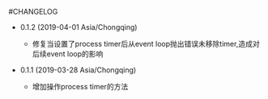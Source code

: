 #CHANGELOG

* 0.1.2  (2019-04-01 Asia/Chongqing)
    * 修复当设置了process timer后从event loop抛出错误未移除timer,造成对后续event loop的影响

* 0.1.1  (2019-03-28 Asia/Chongqing)
    * 增加操作process timer的方法